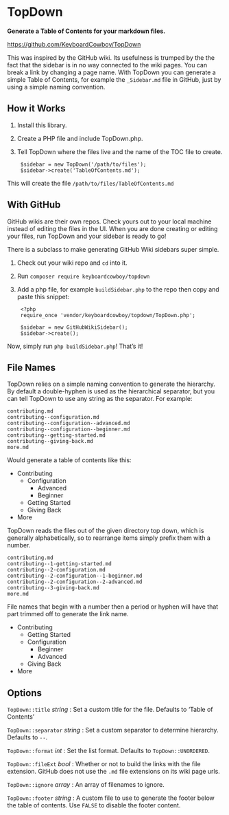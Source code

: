 # TopDown
**Generate a Table of Contents for your markdown files.**

https://github.com/KeyboardCowboy/TopDown

This was inspired by the GitHub wiki.  Its usefulness is trumped by the the fact that the sidebar is in no way connected to the wiki pages. You can break a link by changing a page name.  With TopDown you can generate a simple Table of Contents, for example the `_Sidebar.md` file in GitHub, just by using a simple naming convention.

## How it Works
1. Install this library.
2. Create a PHP file and include TopDown.php.
3. Tell TopDown where the files live and the name of the TOC file to create.

		$sidebar = new TopDown('/path/to/files');
		$sidebar->create('TableOfContents.md');


This will create the file `/path/to/files/TableOfContents.md`

## With GitHub
GitHub wikis are their own repos.  Check yours out to your local machine instead of editing the files in the UI.  When you are done creating or editing your files, run TopDown and your sidebar is ready to go!

There is a subclass to make generating GitHub Wiki sidebars super simple.

1. Check out your wiki repo and `cd` into it.
2. Run `composer require keyboardcowboy/topdown`
3. Add a php file, for example `buildSidebar.php` to the repo then copy and paste this snippet:

		<?php
		require_once 'vendor/keyboardcowboy/topdown/TopDown.php';
		
		$sidebar = new GitHubWikiSidebar();
		$sidebar->create();

Now, simply run `php buildSidebar.php`!  That’s it!

## File Names
TopDown relies on a simple naming convention to generate the hierarchy.  By default a double-hyphen is used as the hierarchical separator, but you can tell TopDown to use any string as the separator.  For example:

	contributing.md
	contributing--configuration.md
	contributing--configuration--advanced.md
	contributing--configuration--beginner.md
	contributing--getting-started.md
	contributing--giving-back.md
	more.md


Would generate a table of contents like this:

- Contributing
	- Configuration
		- Advanced
		- Beginner
	- Getting Started
	- Giving Back
- More

TopDown reads the files out of the given directory top down, which is generally alphabetically, so to rearrange items simply prefix them with a number.

	contributing.md
	contributing--1-getting-started.md
	contributing--2-configuration.md
	contributing--2-configuration--1-beginner.md
	contributing--2-configuration--2-advanced.md
	contributing--3-giving-back.md
	more.md

File names that begin with a number then a period or hyphen will have that part trimmed off to generate the link name.

- Contributing
	- Getting Started
	- Configuration
		- Beginner
		- Advanced
	- Giving Back
- More

## Options

`TopDown::title` *string*
: Set a custom title for the file.  Defaults to ‘Table of Contents’

`TopDown::separator` *string*
: Set a custom separator to determine hierarchy.  Defaults to `--`.

`TopDown::format` *int*
: Set the list format.  Defaults to `TopDown::UNORDERED`.

`TopDown::fileExt` *bool*
: Whether or not to build the links with the file extension. GitHub does not use the `.md` file extensions on its wiki page urls.

`TopDown::ignore` *array*
: An array of filenames to ignore.

`TopDown::footer` *string*
: A custom file to use to generate the footer below the table of contents.  Use `FALSE` to disable the footer content.
